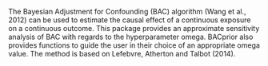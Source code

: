The Bayesian Adjustment for Confounding (BAC) algorithm (Wang et al., 2012)
 can be used to estimate the causal effect of a continuous exposure on a continuous outcome.
 This package provides an approximate sensitivity analysis of BAC with regards to the
 hyperparameter omega. BACprior also provides functions to guide the user in their choice
 of an appropriate omega value. The method is based on Lefebvre, Atherton and Talbot (2014).
